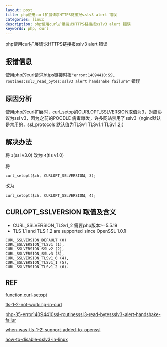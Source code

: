 ```yaml
---
layout: post
title: php使用curl扩展请求HTTPS链接报sslv3 alert 错误
categories: linux
description: php使用curl扩展请求HTTPS链接报sslv3 alert 错误
keywords: php, curl
---
```


php使用curl扩展请求HTTPS链接报sslv3 alert 错误

## 报错信息
使用php的curl请求https链接时报`"error:14094410:SSL routines:ssl3_read_bytes:sslv3 alert handshake failure"` 错误

## 原因分析

使用php的curl扩展时，curl_setop的CURLOPT_SSLVERSION取值为3，对应协议为ssl v3，因为之前的POODLE 病毒爆发，许多网站禁用了sslv3（nginx默认是禁用的，ssl_protocols 默认值为TLSv1 TLSv1.1 TLSv1.2;）

## 解决办法

将 `3`(ssl v3.0) 改为 `4`(tls v1.0)

将
```
curl_setopt($ch, CURLOPT_SSLVERSION, 3);   
```

改为

```
curl_setopt($ch, CURLOPT_SSLVERSION, 4); 

```

## CURLOPT_SSLVERSION 取值及含义

- CURL_SSLVERSION_TLSv1_2 需要php版本>=5.5.19
- TLS 1.1 and TLS 1.2 are supported since OpenSSL 1.0.1

```
CURL_SSLVERSION_DEFAULT (0)
CURL_SSLVERSION_TLSv1 (1),
CURL_SSLVERSION_SSLv2 (2), 
CURL_SSLVERSION_SSLv3 (3),
CURL_SSLVERSION_TLSv1_0 (4),
CURL_SSLVERSION_TLSv1_1 (5),
CURL_SSLVERSION_TLSv1_2 (6).
```

## REF

[function.curl-setopt](https://php.net/manual/en/function.curl-setopt.php)

[tls-1-2-not-working-in-curl](https://stackoverflow.com/questions/30145089/tls-1-2-not-working-in-curl)

[php-35-error14094410ssl-routinesssl3-read-bytessslv3-alert-handshake-failur](https://stackoverflow.com/questions/23568539/php-35-error14094410ssl-routinesssl3-read-bytessslv3-alert-handshake-failur)

[when-was-tls-1-2-support-added-to-openssl](https://stackoverflow.com/questions/48178052/when-was-tls-1-2-support-added-to-openssl)

[how-to-disable-sslv3-in-linux](https://bobcares.com/blog/how-to-disable-sslv3-in-linux/)
